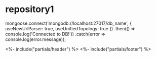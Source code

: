 # repository1
mongoose.connect('mongodb://localhost:27017/db_name', {
  useNewUrlParser: true,
  useUnifiedTopology: true
})
.then(() => console.log('Connected to DB!'))
.catch(error => console.log(error.message));

<%- include("partials/header") %>
<%- include("partials/footer") %>
